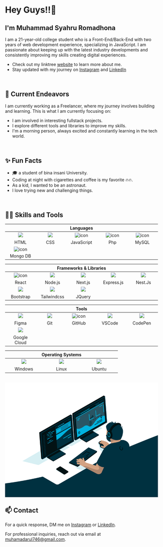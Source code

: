 ## <h1>Hey Guys!!👋</h1>

<h2>I'm Muhammad Syahru Romadhona</h2>

I am a 21-year-old college student who is a Front-End/Back-End with two years of web development experience, specializing in JavaScript. I am passionate about keeping up with the latest industry developments and consistently improving my skills creating digital experiences.
  
- Check out my linktree [website](http://linkmee.github.me/) to learn more about me.
- Stay updated with my journey on [Instagram](https://www.instagram.com/syhru_arr/) and [LinkedIn](https://www.linkedin.com/in/muhammad-syahru-413241278/) 

<br>


## 🔭 Current Endeavors 

I am currently working as a Freelancer, where my journey involves building and learning. This is what I am currently focusing on:

- I am involved in interesting fullstack projects.
- I explore different tools and libraries to improve my skills.
- I'm a morning person, always excited and constantly learning in the tech world.

<br>

  
 ## ✨ Fun Facts  

  - 🎓 a student of bina insani University.       
  - Coding at night with cigarettes and coffee is my favorite 🔥🔥.
  - As a kid, I wanted to be an astronaut.
  - I love trying new and challenging things.

<br>

## 🧑‍💻 Skills and Tools
<div align="center">
  <table>
    <thead>
      <tr>
        <th colspan="7">Languages</th>
      </tr>
    </thead>
    <tr>
      <td align="center" width=110> <img height=60 src="https://cdn.jsdelivr.net/gh/devicons/devicon/icons/html5/html5-original.svg"/> </td>
       <td align="center" width=110> <img height=60 src="https://cdn.jsdelivr.net/gh/devicons/devicon/icons/css3/css3-original.svg"/> </td>
      <td align="center" width=110>  <img src="https://techstack-generator.vercel.app/js-icon.svg" alt="icon" width="65" height="65" /> </td>
      <td align="center" width=110>  <img src="https://cdn.jsdelivr.net/gh/devicons/devicon/icons/php/php-original.svg" alt="icon" width="65" height="65" /> </td>
      <td align="center" width=110> <img src="https://techstack-generator.vercel.app/mysql-icon.svg" alt="icon" width="65" height="65" /> </td>
    </tr>
    <tr> 
      <td align="center" width=110>HTML</td>
      <td align="center" width=110>CSS</td>
      <td align="center" width=110>JavaScript</td>
      <td align="center" width=110>Php</td>
      <td align="center" width=110>MySQL</td>
    </tr>
    <tr>
      <td align="center" width=110> <img src="https://cdn.jsdelivr.net/gh/devicons/devicon/icons/mongodb/mongodb-original-wordmark.svg" alt="icon" width="65" height="65" /> </td>
    </tr>
    <tr>
      <td align="center" width=110>Mongo DB</td>
    </tr>
    
  </table>

  <table>
    <thead>
      <tr>
        <th colspan="7">Frameworks & Libraries </th>
      </tr>
    </thead>
    <tr>
     <td align="center" width=110>  <img src="https://techstack-generator.vercel.app/react-icon.svg" alt="icon" width="65" height="65" /> </td>
      <td align="center" width=110><img width=60 src="https://cdn.jsdelivr.net/gh/devicons/devicon/icons/nodejs/nodejs-original-wordmark.svg"/></td>
      <td align="center" width=110><img width=60 src="https://cdn.jsdelivr.net/gh/devicons/devicon/icons/nextjs/nextjs-original.svg"/></td>
      <td align="center" width=110><img width=60 src="https://cdn.jsdelivr.net/gh/devicons/devicon/icons/express/express-original.svg"/></td>
      <td align="center" width=110><img width=60 src="https://cdn.jsdelivr.net/gh/devicons/devicon/icons/nestjs/nestjs-plain-wordmark.svg"/></td>
      <tr align="center">
        <td align="center" width=110>React</td>
        <td align="center" width=110>Node.js</td>
        <td align="center" width=110>Next.js</td>
        <td align="center" width=110>Express.js</td>
        <td align="center" width=110>Nest.Js</td>
      </tr>
      <tr>
      <td align="center" width=110> <img height=60 src="https://cdn.jsdelivr.net/gh/devicons/devicon/icons/bootstrap/bootstrap-original.svg"/></td>
      <td align="center" width=110> <img height=60 src="https://cdn.jsdelivr.net/gh/devicons/devicon/icons/tailwindcss/tailwindcss-original-wordmark.svg"/> </td>
      <td align="center" width=110> <img height=60 src="https://cdn.jsdelivr.net/gh/devicons/devicon/icons/jquery/jquery-original.svg"/> </td>
      <tr align="center">
      <td align="center" width=110>Bootstrap</td>
      <td align="center" width=110>Tailwindcss</td> 
        <td align="center" width=110>JQuery</td>
      </tr>
    </tr>
  </table>
  <table>
    <thead>
    <tr>
      <th colspan="7">Tools</th>
    </tr>
    </thead>
    <tr>
      <td align="center" width=110> <img height=60 src="https://cdn.jsdelivr.net/gh/devicons/devicon/icons/figma/figma-original.svg"/> </td>
      <td align="center" width=110> <img height=60 src="https://cdn.jsdelivr.net/gh/devicons/devicon/icons/git/git-original.svg"/> </td>
      <td align="center" width=110> <img src="https://techstack-generator.vercel.app/github-icon.svg" alt="icon" width="65" height="65" /> </td>
          <td align="center" width=110> <img height=60 src="https://cdn.jsdelivr.net/gh/devicons/devicon/icons/vscode/vscode-original.svg"/> </td>
      <td align="center" width=110> <img height=60 src="https://cdn.jsdelivr.net/gh/devicons/devicon/icons/codepen/codepen-plain.svg"/> </td>
    </tr>
    <tr> 
      <td align="center" width=110>Figma</td>
      <td align="center" width=110>Git</td>
      <td align="center" width=110>GitHub</td>
      <td align="center" width=110>VSCode</td>
      <td align="center" width=110>CodePen</td>
    </tr>
    <tr>
      <td align="center" width=110> <img height=60 src="https://cdn.jsdelivr.net/gh/devicons/devicon/icons/googlecloud/googlecloud-original.svg"/> </td>
    </tr>
    <tr> 
      <td align="center" width=110>Google Cloud</td>
    </tr>
  </table>
  <table>
    <thead>
      <tr>
        <th colspan="7">Operating Systems</th>
      </tr>
    </thead>
    <tr>
      <td align="center" width=110><img height=60 src="https://cdn.jsdelivr.net/gh/devicons/devicon/icons/windows8/windows8-original.svg"/> </td>
      <td align="center" width=110> <img height=60 src="https://cdn.jsdelivr.net/gh/devicons/devicon/icons/linux/linux-original.svg"/> </td>
      <td align="center" width=110> <img height=60 src="https://cdn.jsdelivr.net/gh/devicons/devicon/icons/ubuntu/ubuntu-plain.svg"/> </td>
    <tr> 
      <td align="center" width=110>Windows</td>
      <td align="center" width=110>Linux</td>
      <td align="center" width=110>Ubuntu</td>
    </tr>
  </table>
</div>

<br>

 <img align="center" src="code.gif" style="width: 100%; height: 30%;"/>

<br>

## 📫 Contact

 For a quick response, DM me on [Instagram](https://www.instagram.com/syhru_arr/) or [LinkedIn](https://www.linkedin.com/in/muhammad-syahru-413241278/). 
 
 For professional inquiries, reach out via email at [muhamadarul746@gmail.com](mailto:muhamadarul746@gmail.com). 

